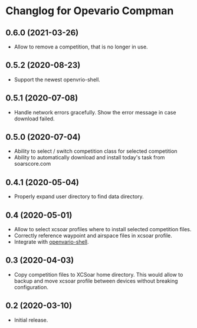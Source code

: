 Changlog for Opevario Compman
=============================

0.6.0 (2021-03-26)
------------------

- Allow to remove a competition, that is no longer in use.


0.5.2 (2020-08-23)
------------------

- Support the newest openvrio-shell.


0.5.1 (2020-07-08)
------------------

- Handle network errors gracefully. Show the error message in case download
  failed.


0.5.0 (2020-07-04)
------------------

- Ability to select / switch competition class for selected competition
- Ability to automatically download and install today's task from soarscore.com


0.4.1 (2020-05-04)
------------------

- Properly expand user directory to find data directory.


0.4 (2020-05-01)
----------------

- Allow to select xcsoar profiles where to install selected competition files.
- Correctly reference waypoint and airspace files in xcsoar profile.
- Integrate with [openvario-shell](https://github.com/kedder/openvario-shell).


0.3 (2020-04-03)
----------------

- Copy competition files to XCSoar home directory. This would allow to backup
  and move xcsoar profile between devices without breaking configuration.


0.2 (2020-03-10)
----------------

- Initial release.
